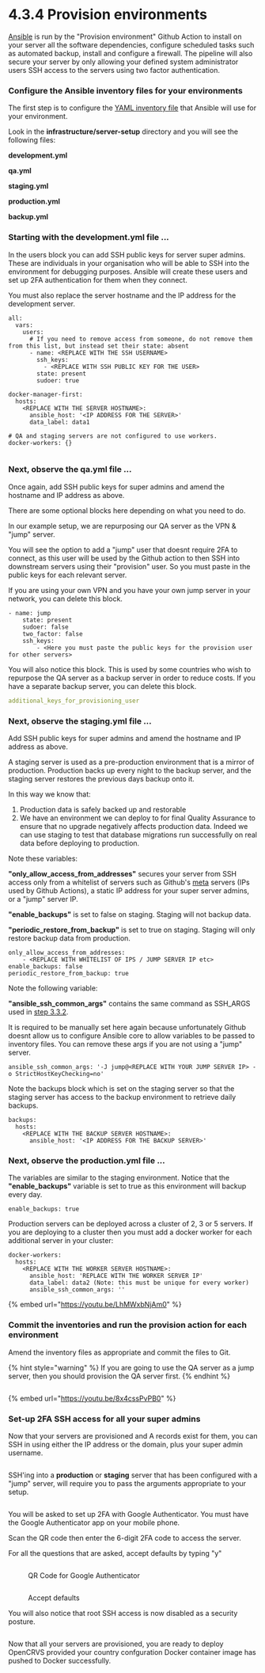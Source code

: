 # 4.3.4 Provision environments

[Ansible](https://docs.ansible.com/) is run by the "Provision environment" Github Action to install on your server all the software dependencies, configure scheduled tasks such as automated backup, install and configure a firewall.  The pipeline will also secure your server by only allowing your defined system administrator users SSH access to the servers using two factor authentication. &#x20;



### Configure the Ansible inventory files for your environments

The first step is to configure the [YAML inventory file](https://docs.ansible.com/ansible/latest/inventory\_guide/intro\_inventory.html) that Ansible will use for your environment.

Look in the **infrastructure/server-setup** directory and you will see the following files:&#x20;

&#x20;**development.yml**

**qa.yml**

**staging.yml**

**production.yml**

**backup.yml**

### Starting with the **development.yml** file ... &#x20;

In the users block you can add SSH public keys for server super admins.  These are individuals in your organisation who will be able to SSH into the environment for debugging purposes.  Ansible will create these users and set up 2FA authentication for them when they connect.

You must also replace the server hostname and the IP address for the development server.

```
all:
  vars:
    users:
      # If you need to remove access from someone, do not remove them from this list, but instead set their state: absent
      - name: <REPLACE WITH THE SSH USERNAME>
        ssh_keys:
          - <REPLACE WITH SSH PUBLIC KEY FOR THE USER>
        state: present
        sudoer: true

docker-manager-first:
  hosts:
    <REPLACE WITH THE SERVER HOSTNAME>:
      ansible_host: '<IP ADDRESS FOR THE SERVER>'
      data_label: data1

# QA and staging servers are not configured to use workers.
docker-workers: {}
```

<figure><img src="../../../../.gitbook/assets/Screenshot 2024-02-13 at 13.05.00.png" alt=""><figcaption></figcaption></figure>

### Next, observe the **qa.yml** file ...

Once again,  add SSH public keys for super admins and amend the hostname and IP address as above.

There are some optional blocks here depending on what you need to do.

In our example setup, we are repurposing our QA server as the VPN & "jump" server. &#x20;

You will see the option to add a "jump" user that doesnt require 2FA to connect, as this user will be used by the Github action to then SSH into downstream servers using their "provision" user.  So you must paste in the public keys for each relevant server. &#x20;

If you are using your own VPN and you have your own jump server in your network, you can delete this block.

```
- name: jump
    state: present
    sudoer: false
    two_factor: false
    ssh_keys:
        - <Here you must paste the public keys for the provision user for other servers>
```

You will also notice this block.  This is used by some countries who wish to repurpose the QA server as a backup server in order to reduce costs.  If you have a separate backup server, you can delete this block. &#x20;

```yaml
additional_keys_for_provisioning_user
```



### Next, observe the **staging.yml** file ...&#x20;

Add SSH public keys for super admins and amend the hostname and IP address as above.



A staging server is used as a pre-production environment that is a mirror of production.  Production backs up every night to the backup server, and the staging server restores the previous days backup onto it. &#x20;

In this way we know that:

1. Production data is safely backed up and restorable
2. We have an environment we can deploy to for final Quality Assurance to ensure that no upgrade negatively affects production data.  Indeed we can use staging to test that database migrations run successfully on real data before deploying to production.

Note these variables:

**"only\_allow\_access\_from\_addresses"** secures your server from SSH access only from a whitelist of servers such as Github's [meta](https://api.github.com/meta) servers (IPs used by Github Actions), a static IP address for your super server admins, or a "jump" server IP.

**"enable\_backups"** is set to false on staging.  Staging will not backup data.

**"periodic\_restore\_from\_backup"** is set to true on staging.  Staging will only restore backup data from production.

```
only_allow_access_from_addresses:
    - <REPLACE WITH WHITELIST OF IPS / JUMP SERVER IP etc>
enable_backups: false
periodic_restore_from_backup: true
```

Note the following variable:

**"ansible\_ssh\_common\_args"** contains the same command as SSH\_ARGS used in [step 3.3.2](../4.3.3-create-a-github-environment/). &#x20;

It is required to be manually set here again because unfortunately Github doesnt allow us to configure Ansible core to allow variables to be passed to inventory files.  You can remove these args if you are not using a "jump" server.

```
ansible_ssh_common_args: '-J jump@<REPLACE WITH YOUR JUMP SERVER IP> -o StrictHostKeyChecking=no'
```

Note the backups block which is set on the staging server so that the staging server has access to the backup environment to retrieve daily backups.

```
backups:
  hosts:
    <REPLACE WITH THE BACKUP SERVER HOSTNAME>:
      ansible_host: '<IP ADDRESS FOR THE BACKUP SERVER>'
```



### Next, observe the production.yml file ...

The variables are similar to the staging environment.  Notice that the **"enable\_backups"** variable is set to true as this environment will backup every day.

```
enable_backups: true
```

Production servers can be deployed across a cluster of 2, 3 or 5 servers.  If you are deploying to a cluster then you must add a docker worker for each additional server in your cluster:

```
docker-workers:
  hosts:
    <REPLACE WITH THE WORKER SERVER HOSTNAME>:
      ansible_host: 'REPLACE WITH THE WORKER SERVER IP'
      data_label: data2 (Note: this must be unique for every worker)
      ansible_ssh_common_args: ''
```

{% embed url="https://youtu.be/LhMWxbNjAm0" %}

### Commit the inventories and run the provision action for each environment

Amend the inventory files as appropriate and commit the files to Git.

{% hint style="warning" %}
If you are going to use the QA server as a jump server, then you should provision the QA server first.
{% endhint %}

<figure><img src="../../../../.gitbook/assets/Screenshot 2024-02-13 at 15.36.15.png" alt=""><figcaption></figcaption></figure>

{% embed url="https://youtu.be/8x4cssPvPB0" %}

### Set-up 2FA SSH access for all your super admins

Now that your servers are provisioned and A records exist for them, you can SSH in using either the IP address or the domain, plus your super admin username. &#x20;

<figure><img src="../../../../.gitbook/assets/Screenshot 2024-02-13 at 15.51.38.png" alt=""><figcaption></figcaption></figure>

SSH'ing into a **production** or **staging** server that has been configured with a "jump" server, will require you to pass the arguments appropriate to your setup.

<figure><img src="../../../../.gitbook/assets/Screenshot 2024-02-13 at 16.04.22.png" alt=""><figcaption></figcaption></figure>

You will be asked to set up 2FA with Google Authenticator.  You must have the Google Authenticator app on your mobile phone.

Scan the QR code then enter the 6-digit 2FA code to access the server.

For all the questions that are asked, accept defaults by typing "y"

<figure><img src="../../../../.gitbook/assets/Screenshot 2024-02-13 at 15.52.40.png" alt=""><figcaption><p>QR Code for Google Authenticator</p></figcaption></figure>

<figure><img src="../../../../.gitbook/assets/Screenshot 2024-02-13 at 15.52.57.png" alt=""><figcaption><p>Accept defaults</p></figcaption></figure>

You will also notice that root SSH access is now disabled as a security posture.

<figure><img src="../../../../.gitbook/assets/Screenshot 2024-02-13 at 15.57.53.png" alt=""><figcaption></figcaption></figure>

Now that all your servers are provisioned, you are ready to deploy OpenCRVS provided your country confguration Docker container image has pushed to Docker successfully.
